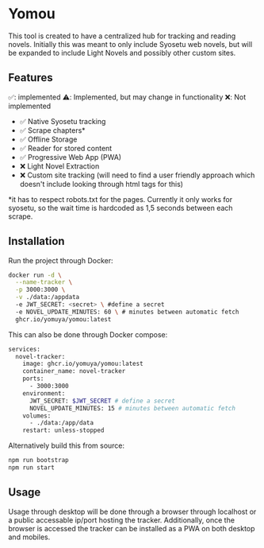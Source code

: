 # Yomou 
This tool is created to have a centralized hub for tracking and reading novels. 
Initially this was meant to only include Syosetu web novels, but will be expanded to include Light Novels and possibly other custom sites.

## Features
✅: implemented ⚠️: Implemented, but may change in functionality ❌: Not implemented
- ✅ Native Syosetu tracking
- ✅ Scrape chapters*
- ✅ Offline Storage
- ✅ Reader for stored content
- ✅ Progressive Web App (PWA)
- ❌ Light Novel Extraction
- ❌ Custom site tracking (will need to find a user friendly approach which doesn't include looking through html tags for this)

*it has to respect robots.txt for the pages. Currently it only works for syosetu, so the wait time is hardcoded as 1,5 seconds between each scrape. 

## Installation
Run the project through Docker: 
```bash
docker run -d \
  --name-tracker \
  -p 3000:3000 \
  -v ./data:/appdata
  -e JWT_SECRET: <secret> \ #define a secret
  -e NOVEL_UPDATE_MINUTES: 60 \ # minutes between automatic fetch
  ghcr.io/yomuya/yomou:latest
```
This can also be done through Docker compose:
```bash
services:
  novel-tracker:
    image: ghcr.io/yomuya/yomou:latest
    container_name: novel-tracker
    ports:
      - 3000:3000
    environment: 
      JWT_SECRET: $JWT_SECRET # define a secret
      NOVEL_UPDATE_MINUTES: 15 # minutes between automatic fetch
    volumes:
      - ./data:/app/data
    restart: unless-stopped
```
Alternatively build this from source:
```bash
npm run bootstrap
npm run start
```
## Usage
Usage through desktop will be done through a browser through localhost or a public accessable ip/port hosting the tracker.
Additionally, once the browser is accessed the tracker can be installed as a PWA on both desktop and mobiles.


